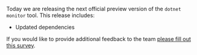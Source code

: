 Today we are releasing the next official preview version of the `dotnet monitor` tool. This release includes:

- Updated dependencies

If you would like to provide additional feedback to the team [please fill out this survey](https://aka.ms/dotnet-monitor-survey?src=rn).
